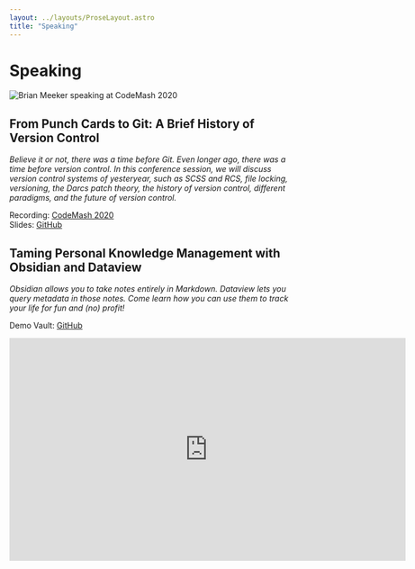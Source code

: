 ```yaml
---
layout: ../layouts/ProseLayout.astro
title: "Speaking"
---
```

<h1 class="text-center">Speaking</h1>

![Brian Meeker speaking at CodeMash 2020](https://brianmeekerme.files.wordpress.com/2020/08/mvimg_20200110_095537-e1596391360432.jpg?w=1024)

## From Punch Cards to Git: A Brief History of Version Control

_Believe it or not, there was a time before Git. Even longer ago, there was a time before version control. In this conference session, we will discuss version control systems of yesteryear, such as SCSS and RCS, file locking, versioning, the Darcs patch theory, the history of version control, different paradigms, and the future of version control._

Recording: [CodeMash 2020](https://www.pluralsight.com/courses/codemash-session-96)  
Slides: [GitHub](https://github.com/CuriousCurmudgeon/history_of_vcs/blob/master/history_of_vcs.pptx)

## Taming Personal Knowledge Management with Obsidian and Dataview

_Obsidian allows you to take notes entirely in Markdown. Dataview lets you query metadata in those notes. Come learn how you can use them to track your life for fun and (no) profit!_

Demo Vault: [GitHub](https://github.com/CuriousCurmudgeon/obsidian_demo_vault)

<iframe width="704" height="396" src="https://www.youtube.com/embed/XKZw2YLhFy4" title="YouTube video player" frameborder="0" allow="accelerometer; autoplay; clipboard-write; encrypted-media; gyroscope; picture-in-picture; web-share" allowfullscreen></iframe>